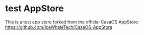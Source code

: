 # test AppStore

This is a test app store forked from the official CasaOS AppStore: https://github.com/IceWhaleTech/CasaOS-AppStore


<!-- ALL-CONTRIBUTORS-LIST:START - Do not remove or modify this section -->
<!-- prettier-ignore-start -->
<!-- markdownlint-disable -->

<!-- markdownlint-restore -->
<!-- prettier-ignore-end -->

<!-- ALL-CONTRIBUTORS-LIST:END -->
